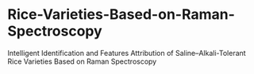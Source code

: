 # Rice-Varieties-Based-on-Raman-Spectroscopy
Intelligent Identification and Features Attribution of  Saline–Alkali-Tolerant Rice Varieties Based on Raman  Spectroscopy
